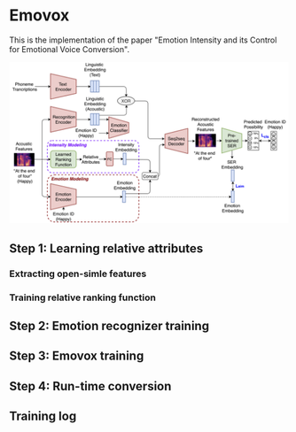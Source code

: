 # Emovox
This is the implementation of the paper "Emotion Intensity and its Control for Emotional Voice Conversion".

![image info](./stage3_update.png)

## Step 1: Learning relative attributes

### Extracting open-simle features

### Training relative ranking function

## Step 2: Emotion recognizer training

## Step 3: Emovox training

## Step 4: Run-time conversion


## Training log
